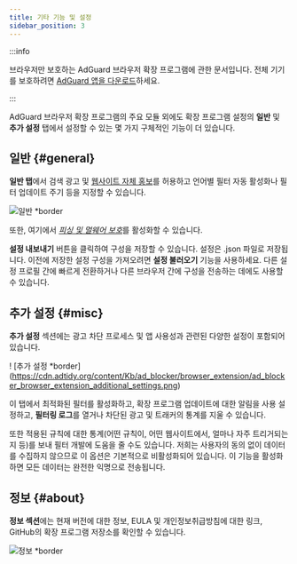 ```yaml
---
title: 기타 기능 및 설정
sidebar_position: 3
---
```


:::info

브라우저만 보호하는 AdGuard 브라우저 확장 프로그램에 관한 문서입니다. 전체 기기를 보호하려면 [AdGuard 앱을 다운로드](https://agrd.io/download-kb-adblock)하세요.

:::

AdGuard 브라우저 확장 프로그램의 주요 모듈 외에도 확장 프로그램 설정의 **일반** 및 **추가 설정** 탭에서 설정할 수 있는 몇 가지 구체적인 기능이 더 있습니다.

## 일반 {#general}

**일반 탭**에서 검색 광고 및 [웹사이트 자체 홍보](/general/ad-filtering/search-ads)를 허용하고 언어별 필터 자동 활성화나 필터 업데이트 주기 등을 지정할 수 있습니다.

![일반 \*border](https://cdn.adtidy.org/content/Kb/ad_blocker/browser_extension/ad_blocker_browser_extension_general.png)

또한, 여기에서 [_피싱 및 멀웨어 보호_](/general/browsing-security)를 활성화할 수 있습니다.

**설정 내보내기** 버튼을 클릭하여 구성을 저장할 수 있습니다. 설정은 .json 파일로 저장됩니다. 이전에 저장한 설정 구성을 가져오려면 **설정 불러오기** 기능을 사용하세요. 다른 설정 프로필 간에 빠르게 전환하거나 다른 브라우저 간에 구성을 전송하는 데에도 사용할 수 있습니다.

## 추가 설정 {#misc}

**추가 설정** 섹션에는 광고 차단 프로세스 및 앱 사용성과 관련된 다양한 설정이 포함되어 있습니다.

! [추가 설정 \*border] (https://cdn.adtidy.org/content/Kb/ad_blocker/browser_extension/ad_blocker_browser_extension_additional_settings.png)

이 탭에서 최적화된 필터를 활성화하고, 확장 프로그램 업데이트에 대한 알림을 사용 설정하고, **필터링 로그**를 열거나 차단된 광고 및 트래커의 통계를 지울 수 있습니다.

또한 적용된 규칙에 대한 통계(어떤 규칙이, 어떤 웹사이트에서, 얼마나 자주 트리거되는지 등)를 보내 필터 개발에 도움을 줄 수도 있습니다. 저희는 사용자의 동의 없이 데이터를 수집하지 않으므로 이 옵션은 기본적으로 비활성화되어 있습니다. 이 기능을 활성화하면 모든 데이터는 완전한 익명으로 전송됩니다.

## 정보 {#about}

**정보 섹션**에는 현재 버전에 대한 정보, EULA 및 개인정보취급방침에 대한 링크, GitHub의 확장 프로그램 저장소를 확인할 수 있습니다.

![정보 \*border](https://cdn.adtidy.org/content/Kb/ad_blocker/browser_extension/ad_blocker_browser_extension_about.png)
